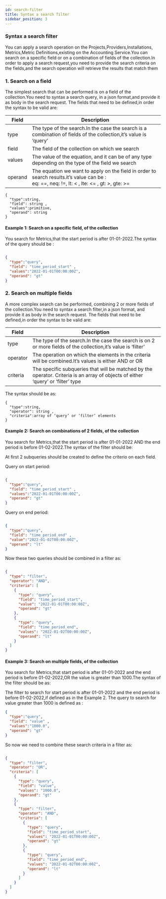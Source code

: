 ```yaml
---
id: search-filter
title: Syntax a search filter
sidebar_position: 3
---
```

### Syntax a search filter


You can apply a search operation on the Projects,Providers,Installations, Metrics,Metric Definitions,existing on the Accounting Service.You can search on a specific field or on a combination of fields of the collection.In order to apply a search request,you need to provide the search criteria on the fields,and the search operation will retrieve the results that match them

### 1.  Search on a field

The simplest search that can be performed is on a field of the collection.You need to syntax a search query, in a json format,and provide it as body in the search request. 
The fields that need to be defined,in order the syntax to be valid are: 

| Field          	| Description   	                   | 
|------------------	|---------------------------------------- |
| type             	| The type of the search.In the case the search is a combination of fields of the collection,it’s value is ‘query’ |
| field         	| The field of the collection on which we search
| values         	| The value of the equation, and it can be of any type depending on the type of the field we search
| operand      	| The equation we want to apply on the field in order to search results.it’s value can be : <br/> eq: ==, neq: !=, lt: < , lte: <= , gt: >, gte: >= 


```
{
  "type":string,
  "field": string ,
  "values":primitive,
  "operand": string
}
```

#### Example 1: Search on a specific field, of the collection
You search for Metrics,that the start period is after 01-01-2022.The syntax of the query should be : 

```json

{
  "type":"query",
  "field": "time_period_start" ,
  "values":"2022-01-01T00:00:00Z",
  "operand": "gt"  
}

```


### 2.  Search on multiple fields

A more complex search can be performed, combining 2 or more fields of the collection.You need to syntax a search filter,in a json format, and provide it as body in the search request. 
The fields that need to be defined,in order the syntax to be valid are: 

| Field          	| Description   	                   | 
|------------------	|---------------------------------------- |
| type             	| The type of the search.In the case the search is on 2 or more fields of the collection,it’s value is ‘filter’ |
| operator         	|  The operation on which the elements in the criteria will be combined.It’s values is either AND or OR 
| criteria         	| The specific subqueries that will be matched by the operator. Criteria is an array of objects of either ‘query’ or ‘filter’ type



The syntax should be as:

```
{
  "type":string,
  "operator": string ,
  "criteria":array of ‘query’ or ‘filter’ elements
}

```

#### Example 2: Search on combinations of 2 fields, of the collection
You search for Metrics,that the start period is after 01-01-2022 AND the end period is before 01-02-2022.The syntax of the filter should be: 

At first 2 subqueries should be created to define the criterio on each field. 

Query on start period:

```json

{
  "type":"query",
  "field": "time_period_start" ,
  "values":"2022-01-01T00:00:00Z",
  "operand": "gt"  
}

```
Query on end period: 

```json

{
  "type":"query",
  "field": "time_period_end" ,
  "value":"2022-01-02T00:00:00Z",
  "operand": "lt"  
}

```

Now these two queries should be combined in a filter as: 

```json

{
  "type": "filter",
  "operator": "AND",
  "criteria": [
    {
      "type": "query",
      "field": "time_period_start",
      "value": "2022-01-01T00:00:00Z",
      "operand": "gt"
    },
    {
      "type": "query",
      "field": "time_period_end",
      "values": "2022-01-02T00:00:00Z",
      "operand": "lt"
    }
  ]
}

```

#### Example 3: Search on multiple fields, of the collection
You search for Metrics,that start period is after 01-01-2022 and the end period is before 01-02-2022,OR the value is greater than 1000.The syntax of the filter should be as: 

The filter to search for start period is after 01-01-2022 and the end period is before 01-02-2022,if defined as in the Example 2.
The query to search for value greater than 1000 is defined as :

```json
{
  "type":"query",
  "field": "value" ,
  "values":"1000.0",
  "operand": "gt"  
}
```

So now we need to combine these search criteria in a filter as: 

```json

{
  "type": "filter",
  "operator": "OR",
  "criteria": [
    {
      "type": "query",
      "field": "value",
      "values": "1000.0",
      "operand": "gt"
    },
    {
      "type": "filter",
      "operator": "AND",
      "criteria": [
        {
          "type": "query",
          "field": "time_period_start",
          "values": "2022-01-01T00:00:00Z",
          "operand": "gt"
        },
        {
          "type": "query",
          "field": "time_period_end",
          "values": "2022-01-02T00:00:00Z",
          "operand": "lt"
        }
      ]
    }
  ]
}

```

